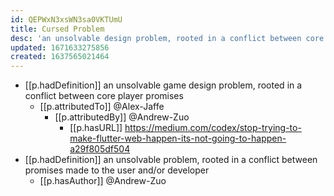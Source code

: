 ```yaml
---
id: QEPWxN3xsWN3sa0VKTUmU
title: Cursed Problem
desc: 'an unsolvable design problem, rooted in a conflict between core promises'
updated: 1671633275856
created: 1637565021464
---
```




- [[p.hadDefinition]] an unsolvable game design problem, rooted in a conflict between core player promises
  - [[p.attributedTo]] @Alex-Jaffe
    - [[p.attributedBy]] @Andrew-Zuo
      - [[p.hasURL]] https://medium.com/codex/stop-trying-to-make-flutter-web-happen-its-not-going-to-happen-a29f805df504
- [[p.hadDefinition]] an unsolvable problem, rooted in a conflict between promises made to the user and/or developer
  - [[p.hasAuthor]] @Andrew-Zuo
